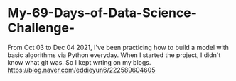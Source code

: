 # My-69-Days-of-Data-Science-Challenge-
From Oct 03 to Dec 04 2021, I've been practicing how to build a model with basic algorithms via Python everyday. 
When I started the project, I didn't know what git was. So I kept wrting on my blogs. 
https://blog.naver.com/eddieyun6/222589604605

